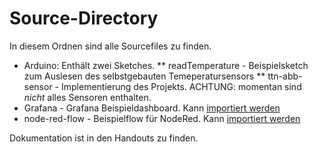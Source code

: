 # Source-Directory
In diesem Ordnen sind alle Sourcefiles zu finden.
* Arduino: Enthält zwei Sketches. 
** readTemperature - Beispielsketch zum Auslesen des selbstgebauten Temeperatursensors
** ttn-abb-sensor - Implementierung des Projekts. ACHTUNG: momentan sind _nicht_ alles Sensoren enthalten.
* Grafana - Grafana Beispieldashboard. Kann [importiert werden](http://docs.grafana.org/reference/export_import/)
* node-red-flow - Beispielflow für NodeRed. Kann [importiert werden](http://developers.sensetecnic.com/article/how-to-import-a-node-red-flow/) 

Dokumentation ist in den Handouts zu finden.
